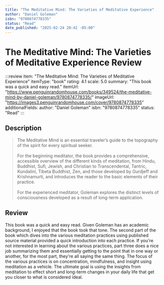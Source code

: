 ```yaml
---
title: "The Meditative Mind: The Varieties of Meditative Experience"
author: "Daniel Goleman"
isbn: "9780874778335"
status: "Read"
date_published: "2025-02-24 20:42 -05:00"
---
```


# The Meditative Mind: The Varieties of Meditative Experience Review

:::review
item: "The Meditative Mind: The Varieties of Meditative Experience"
itemType: "book"
rating: 4.1
scale: 5.0
summary: "This book was a quick and easy read."
itemUrl: "https://www.penguinrandomhouse.com/books/349524/the-meditative-mind-by-daniel-goleman/9780874778335/"
imageUrl: "https://images3.penguinrandomhouse.com/cover/9780874778335"
additionalFields:
  author: "Daniel Goleman"
  isbn: "9780874778335"
  status: "Read"
:::

## Description

> The Meditative Mind is an essential traveler’s guide to the topography of the spirit for every spiritual seeker.  
> <br>
> For the beginning meditator, the book provides a comprehensive, accessible overview of the different kinds of meditation, from Hindu, Buddhist, Sufi, Jewish, and Christian to Transcendental, Tantric, Kundalini, Tibeta Buddhist, Zen, and those developed by Gurdjeff and Krishnamurti, and introduces the reader to the basic elements of their practice.  
> <br>
> For the experienced meditator, Goleman explores the distinct levels of consciousness developed as a result of long-term application.  

## Review

This book was a quick and easy read. Given Goleman has an academic background, I enjoyed that the book took that tone. The second part of the book which dives into the various meditation practices using published source material provided a quick introduction into each practice. If you're not interested in learning about the various practices, part three does a nice job summarizing them and essentially getting to the point that in one way or another, for the most part, they're all saying the same thing. The focus of the various practices is on concentration, mindfulness, and insight using meditation as a vehicle. The ultimate goal is using the insights from meditation to effect short and long-term changes in your daily life that get you closer to what is considered ideal. 